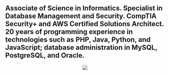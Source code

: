## Associate of Science in Informatics. Specialist in Database Management and Security. CompTIA Security+ and AWS Certified Solutions Architect. 20 years of programming experience in technologies such as PHP, Java, Python, and JavaScript; database administration in MySQL, PostgreSQL, and Oracle.






<p align="center">
  <a href="https://skillicons.dev">
    <img src="https://skillicons.dev/icons?i=git,aws,docker,py,mongodb,php" />
  </a>
</p>



<!--
**joharflo/joharflo** is a ✨ _special_ ✨ repository because its `README.md` (this file) appears on your GitHub profile.

Here are some ideas to get you started:

- 🔭 I’m currently working on ...
- 🌱 I’m currently learning ...
- 👯 I’m looking to collaborate on ...
- 🤔 I’m looking for help with ...
- 💬 Ask me about ...
- 📫 How to reach me: ...
- 😄 Pronouns: ...
- ⚡ Fun fact: ...
-->
